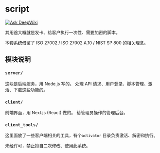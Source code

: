 # script 

[![Ask DeepWiki](https://deepwiki.com/badge.svg)](https://deepwiki.com/shuakami/SCRIPT)

其用途大概就是发卡、给客户执行一次性、需要加密的脚本。

本套系统借鉴了 ISO 27002 / ISO 27002 A.10 / NIST SP 800 的相关理念。

## 模块说明

### `server/`
这块是后端服务，用 Node.js 写的。
处理 API 请求、用户登录、脚本管理、激活、下载这些功能的。

### `client/`
前端界面，用 Next.js (React) 做的。
给管理员操作的管理后台。

### `client_tools/`
这里面放了一些客户端相关的工具，有个`activator` 目录负责激活、解密和执行。


未经许可，禁止擅自二次修改、使用此系统。

